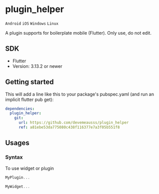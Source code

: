 # plugin_helper
`Android` `iOS` `Windows` `Linux`

A plugin supports for boilerplate mobile (Flutter). Only use, do not edit.

## SDK
 - Flutter
 - Version: 3.13.2 or newer
 
## Getting started
This will add a line like this to your package's pubspec.yaml (and run an implicit flutter pub get):
```yaml
dependencies:
  plugin_helper:
    git:
      url: https://github.com/devemeausss/plugin_helper
      ref: a81ebe53da775080c438f116377e7a3f05b551f8
```

## Usages

### Syntax
To use widget or plugin 
```dart
MyPlugin...

MyWidget...
```